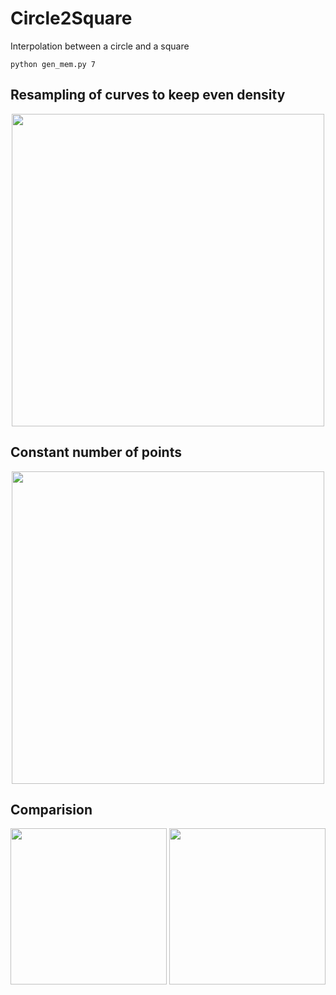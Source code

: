 # Circle2Square

Interpolation between a circle and a square

```
python gen_mem.py 7
```

## Resampling of curves to keep even density

<p align="center">
  <img width="500" src="images/dens.gif">
</p>

## Constant number of points

<p align="center">
  <img width="500" src="images/dots.gif">
</p>

## Comparision

<p align="center">
  <img width="250" src="images/dens.gif" padding:20px>
  <img width="250" src="images/dots.gif">
</p>
